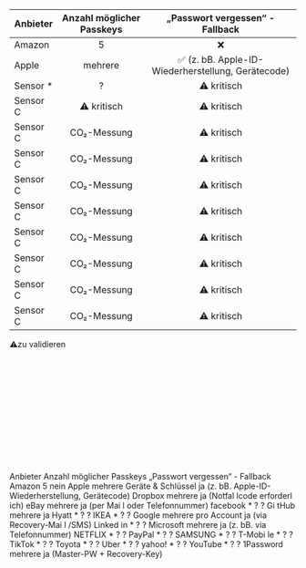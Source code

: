 | Anbieter        | Anzahl möglicher Passkeys       | „Passwort vergessen“ - Fallback     |
|-------------|:----------------:|:------------:|
| Amazon    | 5     | ❌  |
| Apple    | mehrere | ✅ (z. bB. Apple-ID-Wiederherstellung, Gerätecode) |
| Sensor *    | ?    | ⚠️ kritisch |
| Sensor C    | ⚠️ kritisch    | ⚠️ kritisch |
| Sensor C    | CO₂-Messung    | ⚠️ kritisch |
| Sensor C    | CO₂-Messung    | ⚠️ kritisch |
| Sensor C    | CO₂-Messung    | ⚠️ kritisch |
| Sensor C    | CO₂-Messung    | ⚠️ kritisch |
| Sensor C    | CO₂-Messung    | ⚠️ kritisch |
| Sensor C    | CO₂-Messung    | ⚠️ kritisch |
| Sensor C    | CO₂-Messung    | ⚠️ kritisch |
| Sensor C    | CO₂-Messung    | ⚠️ kritisch |


⚠️zu validieren

<br><br><br><br><br><br><br><br><br><br><br>

Anbieter Anzahl möglicher Passkeys „Passwort vergessen“ - Fallback
Amazon 5 nein
Apple mehrere Geräte & Schlüssel ja (z. bB. Apple-ID-Wiederherstellung, Gerätecode)
Dropbox mehrere ja (Notfal lcode erforderl ich)
eBay mehrere ja (per Mai l oder Telefonnummer)
facebook * ? ?
Gi tHub mehrere ja
Hyatt * ? ?
IKEA * ? ?
Google mehrere pro Account ja (via Recovery-Mai l /SMS)
Linked in * ? ?
Microsoft mehrere ja (z. bB. via Telefonnummer)
NETFLIX * ? ?
PayPal * ? ?
SAMSUNG * ? ?
T-Mobi le * ? ?
TikTok * ? ?
Toyota * ? ?
Uber * ? ?
yahoo! * ? ?
YouTube * ? ?
1Password mehrere ja (Master-PW + Recovery-Key)
